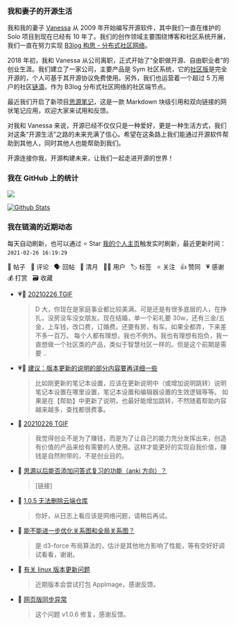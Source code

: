 ### 我和妻子的开源生活

我和我的妻子 [Vanessa](https://github.com/Vanessa219) 从 2009 年开始编写开源软件，其中我们一直在维护的 Solo 项目到现在已经有 10 年了。我们的创作领域主要围绕博客和社区系统开展，我们一直在努力实现 [B3log 构思 - 分布式社区网络](https://ld246.com/article/1546941897596)。

2018 年初，我和 Vanessa 从公司离职，正式开始了“全职做开源、自由职业者”的创业生涯。我们建立了一家公司，主要产品是 Sym 社区系统，它的[社区版](https://github.com/88250/symphony)是完全开源的，个人可基于其开源协议免费使用。另外，我们也运营着一个超过 5 万用户的社区[链滴](https://ld246.com)，作为 B3log 分布式社区网络的社区端节点。

最近我们开启了新项目[思源笔记](https://github.com/siyuan-note/siyuan)，这是一款 Markdown 块级引用和双向链接的网状笔记应用，欢迎大家来试用和反馈。

对我和 Vanessa 来说，开源已经不仅仅只是一种爱好，更是一种生活方式，我们对这条“开源生活”之路的未来充满了信心。希望在这条路上我们能通过开源软件帮助到其他人，同时其他人也能帮助到我们。

开源连接你我，开源构建未来，让我们一起走进开源的世界！

### 我在 GitHub 上的统计

<a title="Hits" target="_blank" href="https://github.com/88250/88250"><img src="https://hits.b3log.org/88250/88250.svg"></a>

[![Github Stats](https://github-readme-stats.vercel.app/api?username=88250&theme=tokyonight&show_icons=true)](https://github.com/88250)

<!--events start -->

### 我在链滴的近期动态

每天自动刷新，也可以通过 ⭐️ Star [我的个人主页](https://github.com/88250/88250)触发实时刷新，最近更新时间：`2021-02-26 16:19:29`

📝 帖子 &nbsp; 💬 评论 &nbsp; 🗣 回帖 &nbsp; 🌙 清月 &nbsp; 👨‍💻 用户 &nbsp; 🏷️ 标签 &nbsp; ⭐️ 关注 &nbsp; 👍 赞同 &nbsp; 💗 感谢 &nbsp; 💰 打赏 &nbsp; 🗃 收藏

* 💗💬 [20210226 TGIF](https://ld246.com/article/1614304647750/comment/1614320680814#comments)

  > D 大，你现在是家庭事业都比较美满。可是还是有很多底层的人，在挣扎，没房没车没女朋友。现在结婚，单一个彩礼要 30w，还有三金/五金，上车钱，改口费，订婚费。还要有房，有车。如果全都弄，下来差不多一百万。 每个人都有理想，我也不例外。我也有理想有抱负，我一直想做一个社区类的产品，类似于智慧社区一样的。但是这个前期是需要 ..
* 💗📝 [建议：版本更新的说明的部分内容要再详细一些](https://ld246.com/article/1614319157679)

  > 比如刚更新的笔记本设置，应该在更新说明中（或增加说明跳转）说明笔记本设置在哪里设置，笔记本设置和编辑器设置的生效逻辑等等。 如果是在【帮助】中更新了说明，也最好能增加跳转，不然随着帮助内容越来越多，查找都很费事。
* 💬 [20210226 TGIF](https://ld246.com/article/1614304647750/comment/1614310826611#comments)

  > 我觉得创业不是为了赚钱，而是为了让自己的能力充分发挥出来，创造有价值的产品来给有需要的人使用。这样才能更好的实现自我价值，赚钱是自然附带的，不是创业目的。
* 💬 [思源以后能否添加问答式复习的功能（anki 方向）？](https://ld246.com/article/1614306581017/comment/1614307348920#comments)

  > [链接]
* 💬 [1.0.5 无法删除云端仓库](https://ld246.com/article/1614301785828/comment/1614302246928#comments)

  > 你好，从日志上看应该是网络问题，请稍后再试。
* 💬 [能不能进一步优化关系图和全局关系图？](https://ld246.com/article/1614254916546/comment/1614270424745#comments)

  > 是 d3-force 布局算法的，估计是其他地方影响了性能，等有空好好调试看看，谢谢。
* 💬 [有关 linux 版本更新问题](https://ld246.com/article/1614260232654/comment/1614260746390#comments)

  > 近期版本会尝试打包 AppImage，感谢反馈。
* 💬 [网页版同步异常](https://ld246.com/article/1614237397482/comment/1614258999769#comments)

  > 这个问题 v1.0.6 修复，感谢反馈。


<!--events end -->
